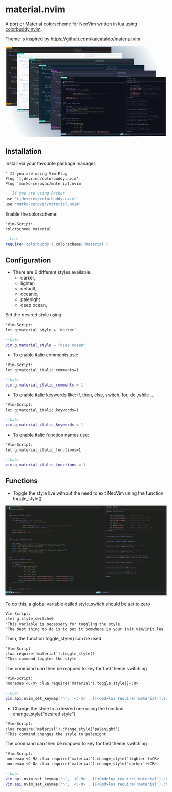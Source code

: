 # material.nvim
A port or [Material](https://material-theme.site) colorscheme for NeoVim written in lua using [colorbuddy.nvim](https://github.com/tjdevries/colorbuddy.nvim).

Theme is inspired by https://github.com/kaicataldo/material.vim

![screen](/media/Material.png)

## Installation

Install via your favourite package manager:
```vim
" If you are using Vim-Plug
Plug 'tjdevries/colorbuddy.nvim'
Plug 'marko-cerovac/material.nvim'
```

```lua
-- If you are using Packer
use 'tjdevries/colorbuddy.nvim'
use 'marko-cerovac/material.nvim'
```
Enable the colorscheme:
```vim 
"Vim-Script:
colorscheme material
```

```lua
--Lua:
require('colorbuddy').colorscheme('material')
```

## Configuration

+ There are 6 different styles available:
    + darker,
    + lighter,
    + default,
    + oceanic,
    + palenight
    + deep ocean,

Set the desired style using:
```vim 
"Vim-Script:
let g:material_style = 'darker'
```

```lua
--Lua:
vim.g.material_style = "deep ocean"
```


+ To enable italic comments use:
```vim 
"Vim-Script:
let g:material_italic_comments=1
```

```lua
--Lua:
vim.g.material_italic_comments = 1
```


+ To enable italic keywords like: if, then, else, switch, for, do ,while ...
```vim 
"Vim-Script:
let g:material_italic_keywords=1
```

```lua
--Lua:
vim.g.material_italic_keywords = 1
```


+ To enable italic function names use:
```vim 
"Vim-Script:
let g:material_italic_functions=1
```

```lua
--Lua:
vim.g.material_italic_functions = 1
```

## Functions

+ Toggle the style live without the need to exit NeoVim using the function toggle_style()

![screen](/media/toggle_style.gif)

To do this, a global variable called style_switch should be set to zero 
```vim
Vim-Script:
:let g:style_switch=0
"This variable is necessery for toggling the style
"The best thing to do is to put it somwhere in your init.vim/init.lua
```
Then, the function toggle_style() can be used
```vim
"Vim-Script
:lua require('material').toggle_style()
"This command toggles the style
```

The command can then be mapped to key for fast theme switching
```vim
"Vim-Script:
nnoremap <C-m> :lua require('material').toggle_style()<CR>
```

```lua
--Lua:
vim.api.nvim_set_keymap('n', '<C-m>', [[<Cmd>lua require('material').toggle_style()<CR>]], { noremap = true, silent = true }
```


+ Change the style to a desired one using the function change_style("desired style")
```vim
"Vim-Script:
:lua require('material').change_style("palenight")
"This command changes the style to palenight
```

The command can then be mapped to key for fast theme switching
```vim
"Vim-Script:
nnoremap <C-9> :lua require('material').change_style('lighter')<CR>
nnoremap <C-0> :lua require('material').change_style('darker')<CR>
```

```lua
--Lua:
vim.api.nvim_set_keymap('n', '<C-9>', [[<Cmd>lua require('material').change_style('lighter')<CR>]], { noremap = true, silent = true }
vim.api.nvim_set_keymap('n', '<C-0>', [[<Cmd>lua require('material').change_style('darker')<CR>]], { noremap = true, silent = true }
```
